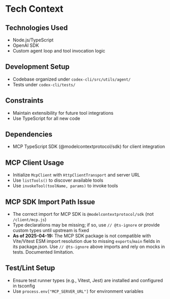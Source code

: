 # Tech Context

## Technologies Used
- Node.js/TypeScript
- OpenAI SDK
- Custom agent loop and tool invocation logic

## Development Setup
- Codebase organized under `codex-cli/src/utils/agent/`
- Tests under `codex-cli/tests/`

## Constraints
- Maintain extensibility for future tool integrations
- Use TypeScript for all new code

## Dependencies
- MCP TypeScript SDK (@modelcontextprotocol/sdk) for client integration

## MCP Client Usage
- Initialize `McpClient` with `HttpClientTransport` and server URL
- Use `listTools()` to discover available tools
- Use `invokeTool(toolName, params)` to invoke tools

## MCP SDK Import Path Issue
- The correct import for MCP SDK is `@modelcontextprotocol/sdk` (not `/client/mcp.js`)
- Type declarations may be missing; if so, use `// @ts-ignore` or provide custom types until upstream is fixed
- **As of 2025-04-19:** The MCP SDK package is not compatible with Vite/Vitest ESM import resolution due to missing `exports`/`main` fields in its package.json. Use `// @ts-ignore` above imports and rely on mocks in tests. Documented limitation.

## Test/Lint Setup
- Ensure test runner types (e.g., Vitest, Jest) are installed and configured in tsconfig
- Use `process.env["MCP_SERVER_URL"]` for environment variables
